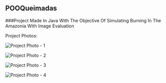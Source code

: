 ## POOQueimadas

###Project Made In Java With The Objective Of Simulating Burning In The Amazonia With Image Evaluation





Project Photos:


![Project Photo - 1](https://github.com/ArildoMagno/POOQueimadas/blob/master/amazonia1.png)

![Project Photo - 2](https://github.com/ArildoMagno/POOQueimadas/blob/master/amazonia2.png)

![Project Photo - 3](https://github.com/ArildoMagno/POOQueimadas/blob/master/amazonia3.png)

![Project Photo - 4](https://github.com/ArildoMagno/POOQueimadas/blob/master/amazonia4.png)





